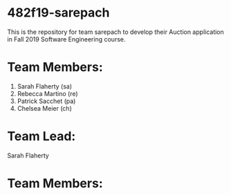 # 482f19-sarepach
This is the repository for team sarepach to develop their Auction application in Fall 2019 Software Engineering course. 

# Team Members:
1. Sarah Flaherty (sa)
2. Rebecca Martino (re)
3. Patrick Sacchet (pa)
4. Chelsea Meier (ch)

# Team Lead: 
Sarah Flaherty
# Team Members:
